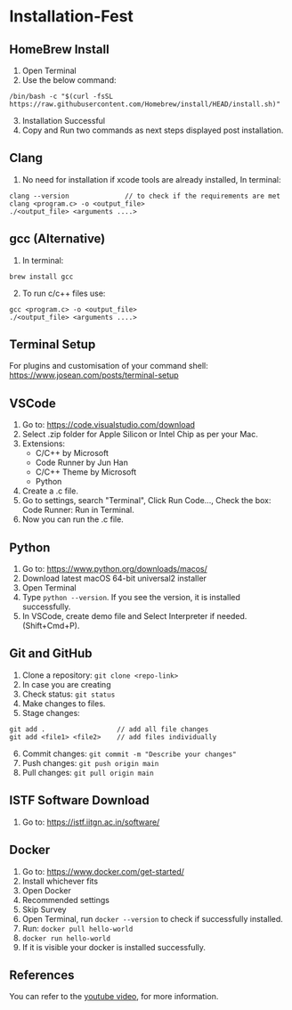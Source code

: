 # Installation-Fest

## HomeBrew Install
1. Open Terminal
2. Use the below command: 
```
/bin/bash -c "$(curl -fsSL https://raw.githubusercontent.com/Homebrew/install/HEAD/install.sh)"
```
3. Installation Successful
4. Copy and Run two commands as next steps displayed post installation.

## Clang
1. No need for installation if xcode tools are already installed, In terminal: 
```
clang --version              // to check if the requirements are met
clang <program.c> -o <output_file>
./<output_file> <arguments ....>
```

## gcc (Alternative)
1. In terminal: 
```
brew install gcc
```
2. To run c/c++ files use: 
```
gcc <program.c> -o <output_file>
./<output_file> <arguments ....>
```

## Terminal Setup

For plugins and customisation of your command shell: https://www.josean.com/posts/terminal-setup

## VSCode 
1. Go to: https://code.visualstudio.com/download
2. Select .zip folder for Apple Silicon or Intel Chip as per your Mac.
3. Extensions:
   - C/C++ by Microsoft
   - Code Runner by Jun Han
   - C/C++ Theme by Microsoft
   - Python 
5. Create a .c file.
6. Go to settings, search "Terminal", Click Run Code..., Check the box: Code Runner: Run in Terminal.
7. Now you can run the .c file.

## Python 
1. Go to: https://www.python.org/downloads/macos/
2. Download latest macOS 64-bit universal2 installer
3. Open Terminal
4. Type `python --version`. If you see the version, it is installed successfully.
5. In VSCode, create demo file and Select Interpreter if needed. (Shift+Cmd+P).

## Git and GitHub
1. Clone a repository: `git clone <repo-link>`
2. In case you are creating 
3. Check status: `git status`
4. Make changes to files.
5. Stage changes: 
```
git add .                  // add all file changes
git add <file1> <file2>    // add files individually
``` 
6. Commit changes: `git commit -m "Describe your changes"`
7. Push changes: `git push origin main`
8. Pull changes: `git pull origin main`

## ISTF Software Download
1. Go to: https://istf.iitgn.ac.in/software/

## Docker 
1. Go to: https://www.docker.com/get-started/
2. Install whichever fits
3. Open Docker
4. Recommended settings
5. Skip Survey
6. Open Terminal, run `docker --version` to check if successfully installed. 
7. Run: `docker pull hello-world`
8. `docker run hello-world`
9. If it is visible your docker is installed successfully.

## References
You can refer to the [youtube video](https://www.youtube.com/watch?v=2_ZbslLnshw), for more information. 
